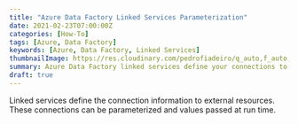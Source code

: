 ```yaml
---
title: "Azure Data Factory Linked Services Parameterization"
date: 2021-02-23T07:00:00Z
categories: [How-To]
tags: [Azure, Data Factory]
keywords: [Azure, Data Factory, Linked Services]
thumbnailImage: https://res.cloudinary.com/pedrofiadeiro/q_auto,f_auto,w_600,h_375,c_crop,g_face/v1616871096/Blog%20Images/Linked-Services-Parameters/LinkedServices.png
summary: Azure Data Factory linked services define your connections to other resources. Being able to parameterize them reduces the number of linked services needed and helps from a management perspective.
draft: true
---
```


Linked services define the connection information to external resources. These connections can be parameterized and values passed at run time. 



